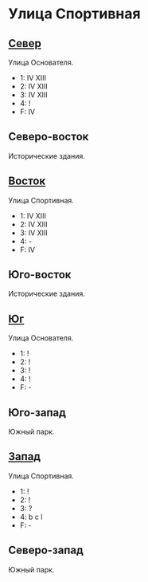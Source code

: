 # Улица Спортивная

## [Север](./520120.md)

Улица Основателя.

* 1:    IV  XIII
* 2:    IV  XIII
* 3:    IV  XIII
* 4:    !
* F:    IV

## Северо-восток

Исторические здания.

## [Восток](./540130.md)

Улица Спортивная.

* 1:    IV  XIII
* 2:    IV  XIII
* 3:    IV  XIII
* 4:    -
* F:    IV

## Юго-восток

Исторические здания.

## [Юг](./520140.md)

Улица Основателя.

* 1:    !
* 2:    !
* 3:    !
* 4:    !
* F:    -

## Юго-запад

Южный парк.

## [Запад](./510130.md)

Улица Спортивная.

* 1:    !
* 2:    !
* 3:    ?
* 4:    b   c   l
* F:    -

## Северо-запад

Южный парк.
